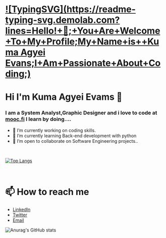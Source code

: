 # [![TypingSVG](https://readme-typing-svg.demolab.com?lines=Hello!+👋;+You+Are+Welcome+To+My+Profile;My+Name+is++Kuma Agyei Evans;I+Am+Passionate+About+Coding;)](https://git.io/typing-svg)

# Hi I'm Kuma Agyei Evams 👋


### I am a System Analyst,Graphic Designer and i love to code  at [mooc.fi](https://courses.mooc.fi/org/uh-cs/courses/dap-22)  I learn by doing....
- 🔭 I’m currently working on coding skills.
- 🌱 I’m currently learning Back-end  development with python
- 👯 I’m open to collaborate on Software Engineering projects..

<br>

[![Top Langs](https://github-readme-stats.vercel.app/api/top-langs/?username=Evankum&layout=compact)](https://github.com/Evankum/github-readme-stats)


<br>

# 📫 How to reach me

* [LinkedIn](https://www.linkedin.com/in/george-arhin-bonnah-5330b925a)
* [Twitter](https://twitter.com/AkwesiBona)
* [Email](mailto:messagearhinbonnah@gmail.com)

![Anurag's GitHub stats](https://github-readme-stats.vercel.app/api?username=Evankum&show_icons=true&theme=radical)
